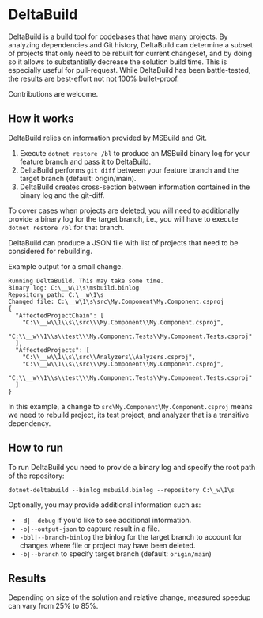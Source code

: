 # DeltaBuild

DeltaBuild is a build tool for codebases that have many projects. By analyzing dependencies and Git history, DeltaBuild can determine a subset of projects that only need to be rebuilt for current changeset, and by doing so it allows to substantially decrease the solution build time. This is especially useful for pull-request. 
While DeltaBuild has been battle-tested, the results are best-effort not not 100% bullet-proof. 

Contributions are welcome.

## How it works

DeltaBuild relies on information provided by MSBuild and Git. 

1. Execute `dotnet restore /bl` to produce an MSBuild binary log for your feature branch and pass it to DeltaBuild.
1. DeltaBuild performs `git diff` between your feature branch and the target branch (default: origin/main).
1. DeltaBuild creates cross-section between information contained in the binary log and the git-diff.

To cover cases when projects are deleted, you will need to additionally provide a binary log for the target branch, i.e., you will have to execute `dotnet restore /bl` for that branch.

DeltaBuild can produce a JSON file with list of projects that need to be considered for rebuilding.


Example output for a small change.
```
Running DeltaBuild. This may take some time.
Binary log: C:\__w\1\s\msbuild.binlog
Repository path: C:\__w\1\s
Changed file: C:\__w\1\s\src\My.Component\My.Component.csproj
{
  "AffectedProjectChain": [
    "C:\\__w\\1\\s\\src\\\My.Component\\My.Component.csproj",
    "C:\\__w\\1\\s\\test\\\My.Component.Tests\\My.Component.Tests.csproj"
  ],
  "AffectedProjects": [
    "C:\\__w\\1\\s\\src\\Analyzers\\Aalyzers.csproj",
    "C:\\__w\\1\\s\\src\\\My.Component\\My.Component.csproj",
    "C:\\__w\\1\\s\\test\\\My.Component.Tests\\My.Component.Tests.csproj"
  ]
}
```

In this example, a change to `src\My.Component\My.Component.csproj` means we need to rebuild project, its test project, and analyzer that is a transitive dependency.

## How to run

To run DeltaBuild you need to provide a binary log and specify the root path of the repository:
```
dotnet-deltabuild --binlog msbuild.binlog --repository C:\_w\1\s
```

Optionally, you may provide additional information such as:
- `-d|--debug` if you'd like to see additional information.
- `-o|--output-json` to capture result in a file.
- `-bbl|--branch-binlog` the binlog for the target branch to account for changes where file or project may have been deleted.
- `-b|--branch` to specify target branch (default: `origin/main`)


## Results

Depending on size of the solution and relative change, measured speedup can vary from 25% to 85%.
